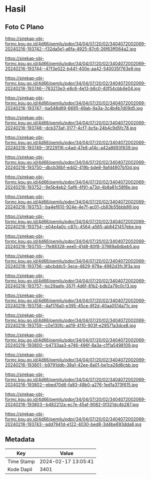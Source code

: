 # Hasil

## Foto C Plano

https://sirekap-obj-formc.kpu.go.id/4d66/pemilu/pdpr/34/04/07/20/02/3404072002069-20240216-193742--f32da5e1-a6fa-4925-87c6-26f63ff064a2.jpg

https://sirekap-obj-formc.kpu.go.id/4d66/pemilu/pdpr/34/04/07/20/02/3404072002069-20240216-193744--47f3e022-b441-400e-aa42-540035f763e9.jpg

https://sirekap-obj-formc.kpu.go.id/4d66/pemilu/pdpr/34/04/07/20/02/3404072002069-20240216-193746--763213e3-e8c6-4e13-b6c0-40f54cbb4e04.jpg

https://sirekap-obj-formc.kpu.go.id/4d66/pemilu/pdpr/34/04/07/20/02/3404072002069-20240216-193747--ba548d69-6695-49ab-9a3a-3c4b4b7d09d5.jpg

https://sirekap-obj-formc.kpu.go.id/4d66/pemilu/pdpr/34/04/07/20/02/3404072002069-20240216-193748--dcb373af-3177-4cf7-bcfa-24b4c9d5fc78.jpg

https://sirekap-obj-formc.kpu.go.id/4d66/pemilu/pdpr/34/04/07/20/02/3404072002069-20240216-193749--3f229116-c4ad-47e8-a14c-a42a8693f839.jpg

https://sirekap-obj-formc.kpu.go.id/4d66/pemilu/pdpr/34/04/07/20/02/3404072002069-20240216-193750--dbcb36bf-edd2-419b-bde8-9afd4907b10d.jpg

https://sirekap-obj-formc.kpu.go.id/4d66/pemilu/pdpr/34/04/07/20/02/3404072002069-20240216-193752--9e5b4eb2-5af6-4f91-a73d-4b8a81c58f8e.jpg

https://sirekap-obj-formc.kpu.go.id/4d66/pemilu/pdpr/34/04/07/20/02/3404072002069-20240216-193753--ba4ef610-924e-4e7f-ac01-cb83b55bbb89.jpg

https://sirekap-obj-formc.kpu.go.id/4d66/pemilu/pdpr/34/04/07/20/02/3404072002069-20240216-193754--e04e4a0c-c87c-4564-a565-ab8421457ebe.jpg

https://sirekap-obj-formc.kpu.go.id/4d66/pemilu/pdpr/34/04/07/20/02/3404072002069-20240216-193755--7fe88328-eee5-41d8-80f8-37989a6dbeb5.jpg

https://sirekap-obj-formc.kpu.go.id/4d66/pemilu/pdpr/34/04/07/20/02/3404072002069-20240216-193756--abcbddc5-3ece-4829-979a-4982d3fc3f3a.jpg

https://sirekap-obj-formc.kpu.go.id/4d66/pemilu/pdpr/34/04/07/20/02/3404072002069-20240216-193757--bc29aafe-357f-4d6f-81b2-bdb2a79c0c13.jpg

https://sirekap-obj-formc.kpu.go.id/4d66/pemilu/pdpr/34/04/07/20/02/3404072002069-20240216-193758--4af176a0-e395-45ce-8f2d-40aa0514a71c.jpg

https://sirekap-obj-formc.kpu.go.id/4d66/pemilu/pdpr/34/04/07/20/02/3404072002069-20240216-193759--c0e130fc-ad19-4110-903f-e29571a3dce8.jpg

https://sirekap-obj-formc.kpu.go.id/4d66/pemilu/pdpr/34/04/07/20/02/3404072002069-20240216-193800--b4733aa3-e746-496f-8a3a-c1f1a5498109.jpg

https://sirekap-obj-formc.kpu.go.id/4d66/pemilu/pdpr/34/04/07/20/02/3404072002069-20240216-193801--b9791ddb-38a1-42ee-8a01-be1ca28d6cbb.jpg

https://sirekap-obj-formc.kpu.go.id/4d66/pemilu/pdpr/34/04/07/20/02/3404072002069-20240216-193802--ebed70d6-fa83-48b0-a276-1ed1a373f615.jpg

https://sirekap-obj-formc.kpu.go.id/4d66/pemilu/pdpr/34/04/07/20/02/3404072002069-20240216-193803--b482212a-ec7e-45af-9082-0f321dc4b287.jpg

https://sirekap-obj-formc.kpu.go.id/4d66/pemilu/pdpr/34/04/07/20/02/3404072002069-20240216-193743--add7941d-e122-4030-bed8-3d4be693dda8.jpg


## Metadata

| Key        | Value               |
| ---------- | ------------------- |
| Time Stamp | 2024-02-17 13:05:41 |
| Kode Dapil | 3401                |



